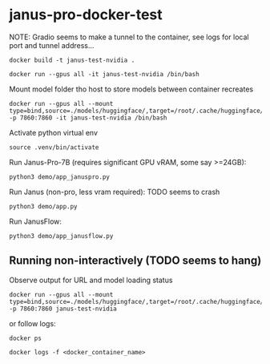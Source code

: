 # janus-pro-docker-test

NOTE: Gradio seems to make a tunnel to the container, see logs for local port and tunnel address... 

```
docker build -t janus-test-nvidia .
```

```
docker run --gpus all -it janus-test-nvidia /bin/bash
```

Mount model folder tho host to store models between container recreates
```
docker run --gpus all --mount type=bind,source=./models/huggingface/,target=/root/.cache/huggingface/ -p 7860:7860 -it janus-test-nvidia /bin/bash
```

Activate python virtual env

```
source .venv/bin/activate
```

Run Janus-Pro-7B (requires significant GPU vRAM, some say >=24GB): 
```
python3 demo/app_januspro.py
```

Run Janus (non-pro, less vram required): TODO seems to crash 
```
python3 demo/app.py
```

Run JanusFlow: 
```
python3 demo/app_janusflow.py
```


## Running non-interactively (TODO seems to hang)

Observe output for URL and model loading status
```
docker run --gpus all --mount type=bind,source=./models/huggingface/,target=/root/.cache/huggingface/ -p 7860:7860 janus-test-nvidia
```

or follow logs: 
```
docker ps
```

```
docker logs -f <docker_container_name>
```
